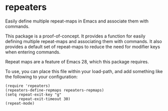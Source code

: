 # repeaters
Easily define multiple repeat-maps in Emacs and associate them with commands.

This package is a proof-of-concept.  It provides a function for
easily defining multiple repeat-maps and associating them with
commands.  It also provides a default set of repeat-maps to
reduce the need for modifier keys when entering commands.

Repeat maps are a feature of Emacs 28, which this package requires.

To use, you can place this file within your load-path, and add
something like the following to your configuration:

```emacs-lisp
(require 'repeaters)
(repeaters-define-repmaps repeaters-repmaps)
(setq repeat-exit-key "g"
      repeat-exit-timeout 30)
(repeat-mode)
```
